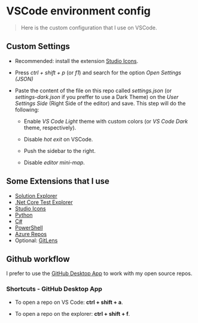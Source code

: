 # VSCode environment config

> Here is the custom configuration that I use on VSCode.

## Custom Settings

* Recommended: install the extension [Studio Icons](https://marketplace.visualstudio.com/items?itemName=jtlowe.vscode-icon-theme).

* Press *ctrl + shift + p* (or *f1*)  and search for the option *Open Settings (JSON)*

* Paste the content of the file on this repo called *settings.json* (or *settings-dark.json* if you preffer to use a Dark Theme) on the *User Settings Side* (Right Side of the editor) and save. This step will do the following:

  * Enable *VS Code Light* theme with custom colors (or *VS Code Dark* theme, respectively).

  * Disable *hot exit* on VSCode.

  * Push the sidebar to the right.

  * Disable *editor mini-map*.

## Some Extensions that I use

* [Solution Explorer](https://marketplace.visualstudio.com/items?itemName=fernandoescolar.vscode-solution-explorer)
* [.Net Core Test Explorer](https://marketplace.visualstudio.com/items?itemName=formulahendry.dotnet-test-explorer)
* [Studio Icons](https://marketplace.visualstudio.com/items?itemName=jtlowe.vscode-icon-theme)
* [Python](https://marketplace.visualstudio.com/items?itemName=ms-python.python)
* [C#](https://marketplace.visualstudio.com/items?itemName=ms-vscode.csharp)
* [PowerShell](https://marketplace.visualstudio.com/items?itemName=ms-vscode.PowerShell)
* [Azure Repos](https://marketplace.visualstudio.com/items?itemName=ms-vsts.team)
* Optional: [GitLens](https://marketplace.visualstudio.com/items?itemName=eamodio.gitlens)

## Github workflow

I prefer to use the [GitHub Desktop App](https://desktop.github.com/) to work with my open source repos.

### Shortcuts - GitHub Desktop App

* To open a repo on VS Code: **ctrl + shift + a**.

* To open a repo on the explorer: **ctrl + shift + f**.